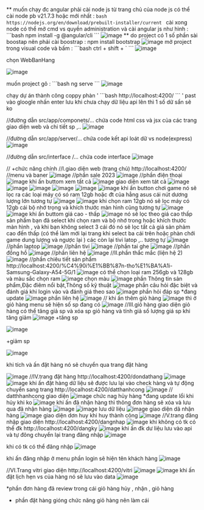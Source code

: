 ** muốn chạy đc angular phải cài node js từ trang chủ của node js có thể cài node pb v21.7.3 hoặc mới nhất : 
`bash
https://nodejs.org/en/download/prebuilt-installer/current
`
cài xong node có thể mở cmd vs quyền administration và cài angular js như hình :
\```bash
npm install -g @angular/cli
\```
![image](https://github.com/MinhBao2003/Angular-BDCN-Express/assets/146474537/47eaf9ea-19b1-4e24-a540-079c8741743d)
** do project có 1 số phần sài boostap nên phải cài boostrap : npm install bootstrap
![image](https://github.com/MinhBao2003/Angular-BDCN-Express/assets/146474537/010089d2-739a-47d5-81d7-4de9b0368487)
mở project trong visual code và bấm : 
\```bash
ctrl + shift + `
\```
![image](https://github.com/MinhBao2003/Angular-BDCN-Express/assets/146474537/d2a186a1-8dea-4043-9e69-9402ec152d88)

chọn WebBanHang

![image](https://github.com/MinhBao2003/Angular-BDCN-Express/assets/146474537/ccfefe32-0c5a-4ee7-b513-58746dd8af1b)

muốn project gõ : 
\```bash
ng serve
\```
![image](https://github.com/MinhBao2003/Angular-BDCN-Express/assets/146474537/078e83da-a4d0-4fef-aa3d-7f4a41464323)

chạy dự án thành công coppy phàn ' 
\```bash
http://localhost:4200/ 
\```
' past vào gloogle nhấn enter
lưu khi chưa chạy dữ liệu api lên thì 1 số dữ sẩn sẽ ko 





//đường dẫn src/app/componets/... chứa code html css và jsx của các trang giao diện web và chi tiết sp ,..
![image](https://github.com/MinhBao2003/Angular-BDCN-Express/assets/146474537/7a3700a6-5ecb-4d61-9dc6-68edf7b8efb7)

//đường dẫn src/app/server/... chứa code kết api loát dữ vs node(express)
![image](https://github.com/MinhBao2003/Angular-BDCN-Express/assets/146474537/a81020ad-1fe1-47f3-b749-129a33a0c745)

//đường dẫn src/interface /... chứa code interface
![image](https://github.com/MinhBao2003/Angular-BDCN-Express/assets/146474537/42e2d74e-0830-4a51-a96e-3434c807410e)

// +chức năng chính 
//I.giao diện web (trang chủ) http://localhost:4200/
//menu và baner 
![image](https://github.com/MinhBao2003/Angular-BDCN-Express/assets/146474537/a10c44e9-ada4-4324-a725-35088a1d9d85)
//phần sale 2023
![image](https://github.com/MinhBao2003/Angular-BDCN-Express/assets/146474537/6dedf987-2d97-4ee8-a48b-8be9e2594077)
//phần điện thoại
![image](https://github.com/MinhBao2003/Angular-BDCN-Express/assets/146474537/df6286ff-444d-4154-a818-19fc1bfe9605)
khi ấn buttom xem tất cả 
![image](https://github.com/MinhBao2003/Angular-BDCN-Express/assets/146474537/7d845ea1-3eb0-4d61-88ad-9c4654694a92)
giao diện xem tát cả
![image](https://github.com/MinhBao2003/Angular-BDCN-Express/assets/146474537/1e851f2e-54a2-4f03-8e2d-6bfb6b849706)
![image](https://github.com/MinhBao2003/Angular-BDCN-Express/assets/146474537/463906ee-cad5-48d4-ad22-a8d4b8bfb9c9)
![image](https://github.com/MinhBao2003/Angular-BDCN-Express/assets/146474537/16135a74-63a3-4b4b-bf07-30adc0bd81d0)
![image](https://github.com/MinhBao2003/Angular-BDCN-Express/assets/146474537/ac190c0f-005f-4669-8f82-a09dbdc2a8fb)
![image](https://github.com/MinhBao2003/Angular-BDCN-Express/assets/146474537/a987666f-b535-4c0f-8b1a-de64f38736bc)
![image](https://github.com/MinhBao2003/Angular-BDCN-Express/assets/146474537/5077589b-5b5e-4272-89e6-6ea4061a9945)
khi ấn button chơi game nó sẽ lọc ra các loại máy có só ram 12gb hoặc đt của hẳng asus cái nút dương lượng lớn tương tự
![image](https://github.com/MinhBao2003/Angular-BDCN-Express/assets/146474537/63d6d445-b19c-4074-b57e-22253e0bdf3e)
![image](https://github.com/MinhBao2003/Angular-BDCN-Express/assets/146474537/e8f6f878-babd-428b-be58-d9787b1c694f)
khi chọn ram 12gb nó sẽ lọc máy có 12gb cái bộ nhớ trọng và khích thước màn hình cũng tương tự
![image](https://github.com/MinhBao2003/Angular-BDCN-Express/assets/146474537/020039e9-e5e6-462e-bbff-8cea3a50b374)
![image](https://github.com/MinhBao2003/Angular-BDCN-Express/assets/146474537/c2eaa0a8-ccfc-4099-8edf-d13e38d89f6f)
khi ấn buttom giá cao - thấp
![image](https://github.com/MinhBao2003/Angular-BDCN-Express/assets/146474537/60ac75c8-b36b-4443-a943-f6f880fd1973)
nó sẽ lọc theo giá cao thấp sản phẩm bạn đã select khi chọn ram và bộ nhớ trong hoặc khích thước màn hình , và khi bạn không select 3 cái đó nó sẽ lọc tất cả giá sản phảm cao đến thấp (có thể làm mới lại trang khi select ba cái trên hoặc phàn chới game dung lượng và ngược lại ) các còn lại tivi latop ,.. tương tự
![image](https://github.com/MinhBao2003/Angular-BDCN-Express/assets/146474537/8dd416bd-9dff-44a1-b6c8-ab842cd5c2b8)
//phần laptop
![image](https://github.com/MinhBao2003/Angular-BDCN-Express/assets/146474537/857081bf-8ed3-4404-b380-c1265f525286)
//phần tivi
![image](https://github.com/MinhBao2003/Angular-BDCN-Express/assets/146474537/8c8a7a18-323a-4f89-9e5e-5c71c81e40f9)
//phần tai ghe
![image](https://github.com/MinhBao2003/Angular-BDCN-Express/assets/146474537/cf4e46d1-3ad1-4e84-b54e-83e9d6a9210f)
//phần đồng hồ 
![image](https://github.com/MinhBao2003/Angular-BDCN-Express/assets/146474537/777d0725-ad5f-4923-9ec5-53585e0dd12c)
//phần liên hệ
![image](https://github.com/MinhBao2003/Angular-BDCN-Express/assets/146474537/674802b2-4a1a-4c18-90d2-2ccff322f174)
//II.phần thắc mắc (liện hệ 2) 
![image](https://github.com/MinhBao2003/Angular-BDCN-Express/assets/146474537/e7fb865c-d454-4d47-9cc6-565672d670da)
//phần chiêu tiết sản phẩm http://localhost:4200/%C4%90i%E1%BB%87n-tho%E1%BA%A1i-Samsung-Galaxy-A54-5G/1
![image](https://github.com/MinhBao2003/Angular-BDCN-Express/assets/146474537/39d80f94-21b6-4954-97b5-a08bc01c4adf)
có thể chọn loại ram 256gb và 128gb và màu sắc
chọn ram 
![image](https://github.com/MinhBao2003/Angular-BDCN-Express/assets/146474537/8245476a-bcee-4a20-90c6-7a7e782f3a42)
chọn màu
![image](https://github.com/MinhBao2003/Angular-BDCN-Express/assets/146474537/70e0d0b3-5133-47fd-9429-232d044d2930)
phần Thông tin sản phẩm,Đặc điêm nổi bật,Thông số kỹ thuật
![image](https://github.com/MinhBao2003/Angular-BDCN-Express/assets/146474537/540b09dd-75a4-43c8-81ad-65987c65697a)
phần câu hỏi đặc biệt và đánh giá khi login vào và đánh giá theo sao
![image](https://github.com/MinhBao2003/Angular-BDCN-Express/assets/146474537/ed4b926d-513c-4b4a-b28c-2a7bb57f463b)
phần hỏi đáp sp *đang update 
![image](https://github.com/MinhBao2003/Angular-BDCN-Express/assets/146474537/914121da-e969-42a7-b48e-01d34d57e4e3)
phần liên hệ 
![image](https://github.com/MinhBao2003/Angular-BDCN-Express/assets/146474537/46f4eddd-3b57-4447-be41-850fc71d7e29)
// khi ấn thêm giỏ hàng 
![image](https://github.com/MinhBao2003/Angular-BDCN-Express/assets/146474537/0a026b82-a45e-4684-8458-76ba67bfa5e1)
thì ở giỏ hàng menu sẽ hiện số sp đang có
![image](https://github.com/MinhBao2003/Angular-BDCN-Express/assets/146474537/8bae3708-01ac-44cc-885d-e93a1b2ae5bd)
//III.giỏ hàng
giao diện giỏ hàng
có thể tăng giả sp và xóa sp giỏ hàng và tính giả số lượng giá sp khi tăng giảm
![image](https://github.com/MinhBao2003/Angular-BDCN-Express/assets/146474537/091516a0-d6f7-483b-a0e6-899c006ca5d9)
+tăng sp

![image](https://github.com/MinhBao2003/Angular-BDCN-Express/assets/146474537/80415299-1501-44aa-a141-4bac7fd6c416)

+giảm sp

![image](https://github.com/MinhBao2003/Angular-BDCN-Express/assets/146474537/be56bf52-d2f4-4e8a-9f47-fef84282eaf4)

khi tích và ấn đặt hàng nó sẽ chuyển qua trang đặt hàng

![image](https://github.com/MinhBao2003/Angular-BDCN-Express/assets/146474537/11562dad-345d-42d3-b1d7-faf96cb98ae1)
//IV.trang đặt hàng http://localhost:4200/dondathang
![image](https://github.com/MinhBao2003/Angular-BDCN-Express/assets/146474537/a0d09713-3f2c-428e-9f26-26ee083f05c9)
![image](https://github.com/MinhBao2003/Angular-BDCN-Express/assets/146474537/5423debe-5469-46fb-8740-9ebbf511bdfd)
khi ấn đặt hàng 
dữ liệu sẽ được lưu lại vào check hàng và tự động chuyển sang trang http://localhost:4200/datthanhcong
![image](https://github.com/MinhBao2003/Angular-BDCN-Express/assets/146474537/8c42d792-57dc-4b14-b8cd-6fd3b2e13f0c)
// datthhanhcong
giao diện 
![image](https://github.com/MinhBao2003/Angular-BDCN-Express/assets/146474537/5a9cd884-6cb7-4a40-a0c9-e1b5e50f9c87)
chức nag hủy hàng *đang update lổi khi hủy khi ko 
![image](https://github.com/MinhBao2003/Angular-BDCN-Express/assets/146474537/53743c18-bd71-435c-a638-56338aed3100)
khi ấn đã nhận hàng thì thông đơn hàng sẽ xóa và lưu qua đã nhận hàng 
![image](https://github.com/MinhBao2003/Angular-BDCN-Express/assets/146474537/1d68c8fd-9f49-4013-b17a-a95edd99fc9)
![image](https://github.com/MinhBao2003/Angular-BDCN-Express/assets/146474537/476cd71b-d8e6-4caa-903d-473c6dd9c6a9)
lưu dữ liệu 
![image](https://github.com/MinhBao2003/Angular-BDCN-Express/assets/146474537/7eac1a18-fa75-4312-b8da-abae87e0c5b6)
giao diện dã nhận hàng
![image](https://github.com/MinhBao2003/Angular-BDCN-Express/assets/146474537/a1d87db0-eae0-4198-ac05-aac13dbc2385)
giao diện dơn huy khi huy thành công
![image](https://github.com/MinhBao2003/Angular-BDCN-Express/assets/146474537/ae41cef0-3abd-4a50-af6a-2f92a30d9924)
//V.trang đăng nhập
giao diện http://localhost:4200/dangnhap
![image](https://github.com/MinhBao2003/Angular-BDCN-Express/assets/146474537/f39ec3a0-c309-4500-b137-2a401bf5ba2e)
khi không có tk có thể đk http://localhost:4200/dangky
![image](https://github.com/MinhBao2003/Angular-BDCN-Express/assets/146474537/f6bb8982-520d-4e2d-aa0d-0a83333a0091)
khi ấn đk dư liệu lưu vào api và tự đông chuyển lại trang đăng nhập 
![image](https://github.com/MinhBao2003/Angular-BDCN-Express/assets/146474537/7ed99ede-6678-4e87-ba1a-9f5e7cadb439)

khi có tk có thể đăng nhập
![image](https://github.com/MinhBao2003/Angular-BDCN-Express/assets/146474537/d2487478-c73c-4e2c-80cc-d89234aefeac)

khi ấn đăng nhập ở menu phần login sẽ hiện tên khách hàng
![image](https://github.com/MinhBao2003/Angular-BDCN-Express/assets/146474537/26a5d5aa-27c9-4ca2-9105-893c575e02a1)

//VI.Trang vitri
giao diện http://localhost:4200/vitri
![image](https://github.com/MinhBao2003/Angular-BDCN-Express/assets/146474537/de6973c4-5466-4842-aec6-21d3a341d7e3)
![image](https://github.com/MinhBao2003/Angular-BDCN-Express/assets/146474537/3d6c2352-c11c-4332-8b1f-f5cf6b5b1d03)
khi ấn đặt lịch hẹn vs của hàng nó sẽ lưu vào data
![image](https://github.com/MinhBao2003/Angular-BDCN-Express/assets/146474537/154dfe5d-49cb-4939-8d18-3466f2382d9b)

*phần đơn hàng đã review trong cái giỏ hàng hủy , nhận , giỏ hàng 
* phần đặt hàng gióng chức năng giỏ hàng nên làm cái 





